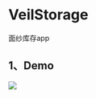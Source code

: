 # VeilStorage
面纱库存app



## 1、Demo
![](https://github.com/zhuyu1022/VeilStorage/blob/master/DemoAndDocument/TIM%E6%88%AA%E5%9B%BE20200103133525.png)
